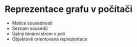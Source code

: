 # Reprezentace grafu v počítači
- Matice sousednosti
- Seznam sousedů
- Úplný binární strom v poli
- Objektově orientovaná reprezentace